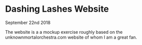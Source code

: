 # Dashing Lashes Website


September 22nd 2018

The website is a a mockup exercise roughly based on the unknownmortalorchestra.com website of whom I am a great fan. 